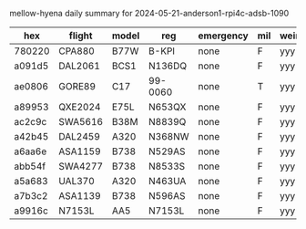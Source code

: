 mellow-hyena daily summary for 2024-05-21-anderson1-rpi4c-adsb-1090

|hex|flight|model|reg|emergency|mil|weirdo|
|--|--|--|--|--|--|--|
|780220|CPA880|B77W|B-KPI|none|F|yyy|
|a091d5|DAL2061|BCS1|N136DQ|none|F|yyy|
|ae0806|GORE89|C17|99-0060|none|T|yyy|
|a89953|QXE2024|E75L|N653QX|none|F|yyy|
|ac2c9c|SWA5616|B38M|N8839Q|none|F|yyy|
|a42b45|DAL2459|A320|N368NW|none|F|yyy|
|a6aa6e|ASA1159|B738|N529AS|none|F|yyy|
|abb54f|SWA4277|B738|N8533S|none|F|yyy|
|a5a683|UAL370|A320|N463UA|none|F|yyy|
|a7b3c2|ASA1139|B738|N596AS|none|F|yyy|
|a9916c|N7153L|AA5|N7153L|none|F|yyy|
